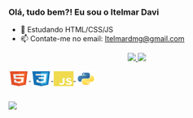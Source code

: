 ### Olá, tudo bem?! Eu sou o Itelmar Davi

- 🌱 Estudando HTML/CSS/JS
- 📫 Contate-me no email: Itelmardmg@gmail.com

<div align="center">
  <a href="https://github.com/Itelmar">
  <img height="130em" src="https://github-readme-stats.vercel.app/api?username=Itelmar&show_icons=true&theme=dracula&include_all_commits=true&count_private=true"/>
  <img height="130em" src="https://github-readme-stats.vercel.app/api/top-langs/?username=Itelmar&layout=compact&langs_count=7&theme=dracula"/>
</div>
<div style="display: inline_block"><br>
  
  <img align="center" alt="Tetel-HTML" height="30" width="40" src="https://raw.githubusercontent.com/devicons/devicon/master/icons/html5/html5-original.svg">
  <img align="center" alt="Tetel-CSS" height="30" width="40" src="https://raw.githubusercontent.com/devicons/devicon/master/icons/css3/css3-original.svg">
  <img align="center" alt="Tetel-Js" height="30" width="40" src="https://raw.githubusercontent.com/devicons/devicon/master/icons/javascript/javascript-plain.svg">
  <img align="center" alt="Tetel-Python" height="30" width="40" src="https://raw.githubusercontent.com/devicons/devicon/master/icons/python/python-original.svg">
</div>

##

<div>
  <a href = "mailto:Itelmardmg@gmail.com"><img src="https://img.shields.io/badge/-Gmail-%23333?style=for-the-badge&logo=gmail&logoColor=white" target="_blank"></a>
</div>
  

  
